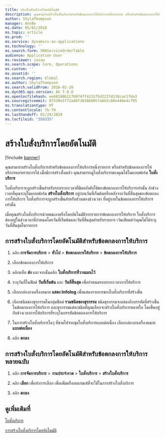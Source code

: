 ```yaml
---
title: สร้างใบสั่งบริการโดยอัตโนมัติ
description: คุณสามารถสร้างใบสั่งบริการสำหรับข้อตกลงการให้บริการหนึ่งรายการ หรือสำหรับข้อตกลงการให้บริการหลายรายการได้
author: ShylaThompson
manager: AnnBe
ms.date: 05/01/2018
ms.topic: article
ms.prod: ''
ms.service: dynamics-ax-applications
ms.technology: ''
ms.search.form: SMAServiceOrderTable
audience: Application User
ms.reviewer: josaw
ms.search.scope: Core, Operations
ms.custom: ''
ms.assetid: ''
ms.search.region: Global
ms.author: ShylaThompson
ms.search.validFrom: 2016-02-28
ms.dyn365.ops.version: AX 7.0.0
ms.openlocfilehash: ee68190b117b974ff4131f5d2237d138cac1fda3
ms.sourcegitcommit: 0f530e5f72a40f383868957a6b5cb0e446e4c795
ms.translationtype: HT
ms.contentlocale: th-TH
ms.lasthandoff: 01/29/2019
ms.locfileid: "358335"
---
```

# <a name="create-service-orders-automatically"></a>สร้างใบสั่งบริการโดยอัตโนมัติ    

[!include [banner](../includes/banner.md)]


คุณสามารถสร้างใบสั่งบริการสำหรับข้อตกลงการให้บริการหนึ่งรายการ หรือสำหรับข้อตกลงการให้บริการหลายรายการได้ เมื่อมีการสร้างใบแล้ว คุณสามารถดูใบสั่งบริการของคุณได้ในแบบฟอร์ม **ใบสั่งบริการ**

ใบสั่งบริการจะถูกสร้างขึ้นสำหรับรอบระยะเวลาที่มีผลบังคับใช้ของข้อตกลงการให้บริการเท่านั้น ถ้าช่วงเวลาที่คุณระบุในแบบฟอร์ม **สร้างใบสั่งบริการ** อยู่ก่อนวันที่เริ่มต้นหรือหลังจากวันที่สิ้นสุดของข้อตกลงการให้บริการ ใบสั่งบริการจะถูกสร้างขึ้นสำหรับส่วนของช่วงเวลา ที่อยู่ภายในข้อตกลงการให้บริการเท่านั้น

เมื่อคุณสร้างใบสั่งบริการด้วยตนเองหรือโดยอัตโนมัติจากรายการข้อตกลงการให้บริการ ใบสั่งบริการต้องอยู่ในช่วงเวลาที่กำหนดโดยวันที่เริ่มต้นและวันที่สิ้นสุดสำหรับรายการ เว้นเสียแต่ว่าคุณไม่ได้ระบุวันที่สิ้นสุดในรายการ

## <a name="create-service-orders-automatically-for-a-service-agreement"></a>การสร้างใบสั่งบริการโดยอัตโนมัติสำหรับข้อตกลงการให้บริการ

1.  คลิก **การจัดการบริการ** \> **ทั่วไป** \> **ข้อตกลงการให้บริการ** \> **ข้อตกลงการให้บริการ**

2.  เลือกข้อตกลงการให้บริการ

3.  คลิกแท็บ **ส่ง** และจากนั้นคลิก **ใบสั่งบริการที่วางแผนไว้**

4.  ระบุวันที่ในฟิลด์ **วันที่เริ่มต้น** และ **วันที่สิ้นสุด** เพื่อกำหนดรอบระยะเวลาการให้บริการ

5.  เลือกกล่องกาเครื่องหมาย **แสดง Infolog** เพื่อแสดงรายการของใบสั่งบริการที่สร้างขึ้น

6.  เลือกชนิดของธุรกรรมในกลุ่มฟิลด์ **รวมชนิดของธุรกรรม** ชนิดธุรกรรมจะแสดงถึงบรรทัดที่สร้างขึ้นในข้อตกลงการให้บริการ และธุรกรรมแต่ละชนิดที่คุณเลือกจะสร้างใบสั่งบริการหลายใบ โดยขึ้นอยู่กับช่วงเวลาการให้บริการที่ระบุในบรรทัดข้อตกลงการให้บริการ

7.  ในการสร้างใบสั่งบริการใดๆ ที่ขาดไปจากชุดใบสั่งบริการแบบต่อเนื่อง เลือกกล่องกาเครื่องหมาย **แบบต่อเนื่อง**

8.  คลิก **ตกลง** 

## <a name="create-service-orders-automatically-for-several-service-agreements"></a>การสร้างใบสั่งบริการโดยอัตโนมัติสำหรับข้อตกลงการให้บริการหลายฉบับ

1.  คลิก **การจัดการบริการ** \> **งานประจำงวด** \> **ใบสั่งบริการ** \> **สร้างใบสั่งบริการ**

2.  คลิก **เลือก** เพื่อทำการเลือก เพื่อเพิ่มหรือลบเกณฑ์ที่จะใช้ในการสร้างใบสั่งบริการ

3.  คลิก **ตกลง** 

## <a name="see-also"></a>ดูเพิ่มเติมที่

[ใบสั่งบริการ](service-orders.md)

[การสร้างใบสั่งบริการโดยอัตโนมัติ](auto-create-service-orders.md)

  


